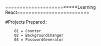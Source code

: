 =========================Learning React=========================

#Projects Prepared :
`````````````````````
    01 = Counter
    02 = BackgroundChanger
    03 = PasswordGenerator
